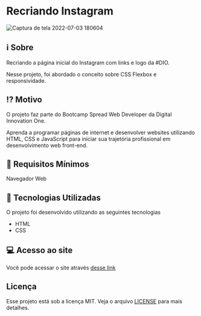 # Recriando Instagram

![Captura de tela 2022-07-03 180604](https://user-images.githubusercontent.com/94997593/177057270-e91edfff-c449-4577-a8c3-59d29ab01064.gif)


## :information_source: Sobre

Recriando a página inicial do Instagram com links e logo da #DIO.

Nesse projeto, foi abordado o conceito sobre CSS Flexbox e responsividade.


## :interrobang: Motivo

O projeto faz parte do Bootcamp Spread Web Developer da Digital Innovation One.

Aprenda a programar páginas de internet e desenvolver websites utilizando HTML, CSS e JavaScript para iniciar sua trajetória profissional em desenvolvimento web front-end.


## :seedling: Requisitos Mínimos

Navegador Web


## :rocket: Tecnologias Utilizadas 

O projeto foi desenvolvido utilizando as seguintes tecnologias

- HTML
- CSS

## :computer: Acesso ao site

Você pode acessar o site através [desse link]()

## Licença 

Esse projeto está sob a licença MIT. Veja o arquivo [LICENSE](LICENSE) para mais detalhes.

